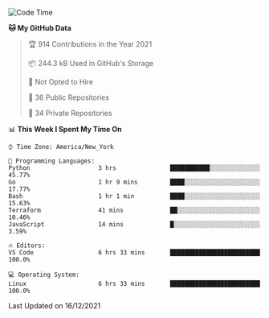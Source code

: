 <!--START_SECTION:waka-->
![Code Time](http://img.shields.io/badge/Code%20Time-40%20hrs%2059%20mins-blue)

**🐱 My GitHub Data** 

> 🏆 914 Contributions in the Year 2021
 > 
> 📦 244.3 kB Used in GitHub's Storage 
 > 
> 🚫 Not Opted to Hire
 > 
> 📜 36 Public Repositories 
 > 
> 🔑 34 Private Repositories  
 > 
📊 **This Week I Spent My Time On** 

```text
⌚︎ Time Zone: America/New_York

💬 Programming Languages: 
Python                   3 hrs               ███████████░░░░░░░░░░░░░░   45.77% 
Go                       1 hr 9 mins         ████░░░░░░░░░░░░░░░░░░░░░   17.77% 
Bash                     1 hr 1 min          ████░░░░░░░░░░░░░░░░░░░░░   15.63% 
Terraform                41 mins             ██░░░░░░░░░░░░░░░░░░░░░░░   10.46% 
JavaScript               14 mins             █░░░░░░░░░░░░░░░░░░░░░░░░   3.59%

🔥 Editors: 
VS Code                  6 hrs 33 mins       █████████████████████████   100.0%

💻 Operating System: 
Linux                    6 hrs 33 mins       █████████████████████████   100.0%

```


 Last Updated on 16/12/2021
<!--END_SECTION:waka-->